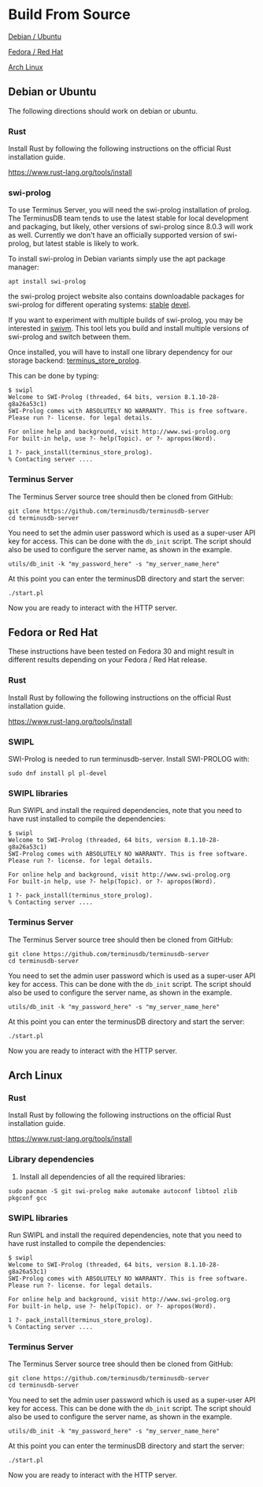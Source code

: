 # Build From Source

[Debian / Ubuntu](#debian-or-ubuntu)

[Fedora / Red Hat](#fedora-or-red-hat)

[Arch Linux](#arch-linux)

## Debian or Ubuntu

The following directions should work on debian or ubuntu.

### Rust

Install Rust by following the following instructions on the official
Rust installation guide.

https://www.rust-lang.org/tools/install

### swi-prolog

To use Terminus Server, you will need the swi-prolog installation of
prolog. The TerminusDB team tends to use the latest stable for local
development and packaging, but likely, other versions of swi-prolog since
8.0.3 will work as well.
Currently we don't have an officially supported version of swi-prolog,
but latest stable is likely to work.

To install swi-prolog in Debian variants simply use the apt package
manager:

```
apt install swi-prolog
```

the swi-prolog project website also contains downloadable packages for
swi-prolog for different operating systems:
[stable](https://www.swi-prolog.org/download/stable)
[devel](https://www.swi-prolog.org/download/devel).

If you want to experiment with multiple builds of swi-prolog, you may
be interested in [swivm](https://github.com/fnogatz/swivm). This tool
lets you build and install multiple versions of swi-prolog and switch
between them.

Once installed, you will have to install one library dependency for
our storage backend: [terminus_store_prolog](https://github.com/terminusdb/terminus_store_prolog).

This can be done by typing:

```
$ swipl
Welcome to SWI-Prolog (threaded, 64 bits, version 8.1.10-28-g8a26a53c1)
SWI-Prolog comes with ABSOLUTELY NO WARRANTY. This is free software.
Please run ?- license. for legal details.

For online help and background, visit http://www.swi-prolog.org
For built-in help, use ?- help(Topic). or ?- apropos(Word).

1 ?- pack_install(terminus_store_prolog).
% Contacting server ....
```

### Terminus Server

The Terminus Server source tree should then be cloned from GitHub:

```
git clone https://github.com/terminusdb/terminusdb-server
cd terminusdb-server
```

You need to set the admin user password which is used as a
super-user API key for access. This can be done with the
`db_init` script. The script should also be used to
configure the server name, as shown in the example.

```
utils/db_init -k "my_password_here" -s "my_server_name_here"
```

At this point you can enter the terminusDB directory and start the server:

```
./start.pl
```

Now you are ready to interact with the HTTP server.

## Fedora or Red Hat

These instructions have been tested on Fedora 30 and might result in different results depending on your
Fedora / Red Hat release.


### Rust

Install Rust by following the following instructions on the official
Rust installation guide.

https://www.rust-lang.org/tools/install

### SWIPL

SWI-Prolog is needed to run terminusdb-server. Install SWI-PROLOG with:

```
sudo dnf install pl pl-devel
```

### SWIPL libraries

Run SWIPL and install the required dependencies, note that you need to have
rust installed to compile the dependencies:

```
$ swipl
Welcome to SWI-Prolog (threaded, 64 bits, version 8.1.10-28-g8a26a53c1)
SWI-Prolog comes with ABSOLUTELY NO WARRANTY. This is free software.
Please run ?- license. for legal details.

For online help and background, visit http://www.swi-prolog.org
For built-in help, use ?- help(Topic). or ?- apropos(Word).

1 ?- pack_install(terminus_store_prolog).
% Contacting server ....
```


### Terminus Server

The Terminus Server source tree should then be cloned from GitHub:

```
git clone https://github.com/terminusdb/terminusdb-server
cd terminusdb-server
```

You need to set the admin user password which is used as a
super-user API key for access. This can be done with the
`db_init` script. The script should also be used to
configure the server name, as shown in the example.

```
utils/db_init -k "my_password_here" -s "my_server_name_here"
```

At this point you can enter the terminusDB directory and start the server:

```
./start.pl
```

Now you are ready to interact with the HTTP server.


## Arch Linux


### Rust

Install Rust by following the following instructions on the official
Rust installation guide.

https://www.rust-lang.org/tools/install

### Library dependencies

1. Install all dependencies of all the required libraries:

```
sudo pacman -S git swi-prolog make automake autoconf libtool zlib pkgconf gcc
```

### SWIPL libraries

Run SWIPL and install the required dependencies, note that you need to have
rust installed to compile the dependencies:

```
$ swipl
Welcome to SWI-Prolog (threaded, 64 bits, version 8.1.10-28-g8a26a53c1)
SWI-Prolog comes with ABSOLUTELY NO WARRANTY. This is free software.
Please run ?- license. for legal details.

For online help and background, visit http://www.swi-prolog.org
For built-in help, use ?- help(Topic). or ?- apropos(Word).

1 ?- pack_install(terminus_store_prolog).
% Contacting server ....
```


### Terminus Server

The Terminus Server source tree should then be cloned from GitHub:

```
git clone https://github.com/terminusdb/terminusdb-server
cd terminusdb-server
```

You need to set the admin user password which is used as a
super-user API key for access. This can be done with the
`db_init` script. The script should also be used to
configure the server name, as shown in the example.

```
utils/db_init -k "my_password_here" -s "my_server_name_here"
```

At this point you can enter the terminusDB directory and start the server:

```
./start.pl
```

Now you are ready to interact with the HTTP server.
